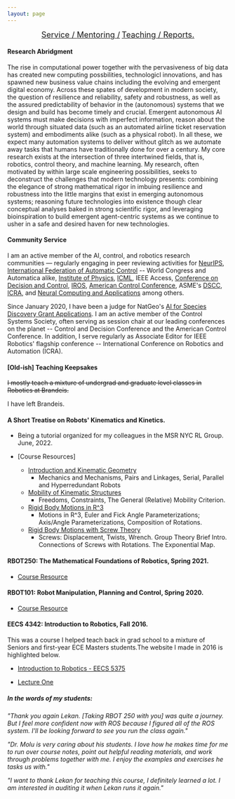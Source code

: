 ```yaml
---
layout: page
---
```



<center>
<!-- <a href="#revs"><font size="4">Introduction / </font></a> -->
<a href="#serv"><font size="4"> Service / </font></a>
<a href="#mentor"><font size="4">Mentoring /</font></a>
<a href="#teaching"><font size="4">Teaching / </font></a>
<a href="#fdbks"><font size="4">Reports. </font></a>
</center>


#### Research Abridgment


The rise in computational power together with the pervasiveness of big data has created new computing possbilities, technologicl innovations, and has spawned new business value chains including the evolving and emergent digital economy. Across these spates of development in modern society, the question of resilience and reliability, safety and robustness, as well as the assured predictability of behavior in the (autonomous) systems that we design and build has become timely and crucial. Emergent autonomous AI systems must make decisions with imperfect information, reason about the world through situated data (such as an automated airline ticket reservation system) and embodiments alike (such as a physical robot). In all these, we expect many automation systems to deliver without glitch as we automate away tasks that humans have traditionally done for over a century. My core research exists at the intersection of three intertwined fields, that is, robotics, control theory, and machine learning. My research, often motivated by within large scale engineering possibilities, seeks to deconstruct the challenges that modern technology presents: combining the elegance of strong mathematical rigor in imbuing resilience and robustness into the little margins that exist in emerging autonomous systems; reasoning future technologies into existence though clear conceptual analyses baked in strong scientific rigor, and leveraging bioinspiration to build emergent agent-centric systems as we continue to usher in a safe and desired haven for new technologies.



<a name="serv"></a>
#### **Community Service**

I am an active member of the AI, control, and robotics research communities — regularly engaging in peer reviewing activities for [NeurIPS](https://nips.cc/), [International Federation of Automatic Control](https://www.ifac-control.org/) -- World Congress and Automatica alike, [Institute of Physics](https://www.iop.org/),  [ICML](https://icml.cc/), IEEE Access, [Conference on Decision and Control](https://2021.ieeecdc.org/), [IROS](https://en.wikipedia.org/wiki/International_Conference_on_Intelligent_Robots_and_Systems), [American Control Conference](https://acc2021.a2c2.org/),  ASME's [DSCC](https://event.asme.org/DSCC),  [ICRA](https://www.ieee-ras.org/conferences-workshops/fully-sponsored/icra), and [Neural Computing and Applications](https://www.springer.com/journal/521) among others.

Since January 2020, I have been a judge for NatGeo's [AI for Species Discovery Grant Applications](https://www.nationalgeographic.org/funding-opportunities/grants/). I am an active member of the Control Systems Society, often serving as session chair at our leading conferences on the planet -- Control and Decision Conference and the American Control Conference. In addition, I serve regularly as Associate Editor for IEEE Robotics' flagship conference -- International Conference on Robotics and Automation (ICRA).


<a name="teaching"></a>
#### [Old-ish] Teaching Keepsakes

~~I mostly teach a mixture of undergrad and graduate level classes in Robotics at Brandeis.~~

I have left Brandeis.

#### A Short Treatise on Robots' Kinematics and Kinetics.

+ Being a tutorial organized for my colleagues in the MSR NYC RL Group. June, 2022. 

+ [Course Resources]
	+ [Introduction and Kinematic Geometry](/downloads/Papers/robots_slides/intro_linkages.pdf)
		- Mechanics and Mechanisms, Pairs and Linkages, Serial, Parallel and Hyperredundant Robots
	+ [Mobility of Kinematic Structures](/downloads/Papers/robots_slides/mobility.pdf)
		- Freedoms, Constraints, The General (Relative) Mobility Criterion.
	+ [Rigid Body Motions in R^3](/downloads/Papers/robots_slides/rbm_euler.pdf)
		- Motions in R^3, Euler and Fick Angle Parameterizations; Axis/Angle Parameterizations, Composition of Rotations.
	+ [Rigid Body Motions with Screw Theory](/downloads/Papers/robots_slides/rbm_screws.pdf)
		- Screws: Displacement, Twists, Wrench. Group Theory Brief Intro. Connections of Screws with Rotations. The Exponential Map.


#### **RBOT250: The Mathematical Foundations of Robotics, Spring 2021.**

+ [Course Resource](/downloads/Papers/RBOT250.pdf)


#### **RBOT101: Robot Manipulation, Planning and Control, Spring 2020.**

+ [Course Resource](/downloads/Papers/RBOT101.pdf)

#### **EECS 4342: Introduction to Robotics, Fall 2016.**

This was a course I helped teach back in grad school to a mixture of Seniors and first-year ECE Masters students.The website I made in 2016 is highlighted below.

+ [Introduction to Robotics - EECS 5375](http://service-lab.github.io/)

+ [Lecture One](http://service-lab.github.io/Lecture-1/)


<a name="fdbks"></a>
##### **In the words of my students:**

_"Thank you again Lekan. [Taking RBOT 250 with you] was quite a journey. But I feel more confident now with ROS because I figured all of the ROS system. I'll be looking forward to see you run the class again."_

_"Dr. Molu is very caring about his students. I love how he makes time for me to run over course notes, point out helpful reading materials, and work through problems together with me. I enjoy the examples and exercises he tasks us with."_

_"I want to thank Lekan for teaching this course, I definitely learned a lot. I am interested in auditing it when Lekan runs it again."_